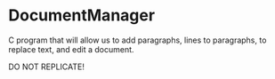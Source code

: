 # DocumentManager
C program that will allow us to add paragraphs, lines to paragraphs, to replace text, and edit a document.

DO NOT REPLICATE!
